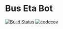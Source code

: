# Bus Eta Bot
[![Build Status](https://travis-ci.org/yi-jiayu/bus-eta-bot-3.svg?branch=master)](https://travis-ci.org/yi-jiayu/bus-eta-bot-3)
[![codecov](https://codecov.io/gh/yi-jiayu/bus-eta-bot-3/branch/master/graph/badge.svg)](https://codecov.io/gh/yi-jiayu/bus-eta-bot-3)
